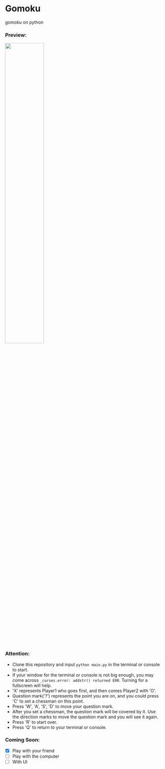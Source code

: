 # Gomoku
gomoku on python

### Preview:

<img src="http://7xrvvt.com1.z0.glb.clouddn.com/gomoku2.png" width="50%" height="50%">

### Attention:

 * Clone this repository and input `python main.py` in the terminal or console to start.
 * If your window for the terminal or console is not big enough, you may come
   across `_curses.error: addstr() returned ERR`. Turning for a fullscreen will
   help.
 * 'X' represents Player1 who goes first, and then comes Player2 with 'O'.
 * Question mark('?') represents the point you are on, and you could press 'C'
   to set a chessman on this point.
 * Press 'W', 'A', 'S', 'D' to move your question mark.
 * After you set a chessman, the question mark will be covered by it. Use the
   direction marks to move the question mark and you will see it again.
 * Press 'R' to start over.
 * Press 'Q' to return to your terminal or console.

### Coming Soon:

- [x] Play with your friend
- [ ] Play with the computer
- [ ] With UI
